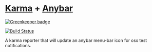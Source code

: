 # [Karma](https://github.com/karma-runner/karma) + [Anybar](https://github.com/tonsky/AnyBar)

[![Greenkeeper badge](https://badges.greenkeeper.io/dadleyy/karma-anybar-reporter.svg)](https://greenkeeper.io/)

[![Build Status](https://travis-ci.org/dadleyy/karma-anybar-reporter.svg?branch=master)](https://travis-ci.org/dadleyy/karma-anybar-reporter)

A karma reporter that will update an anybar menu-bar icon for osx test notifications.
